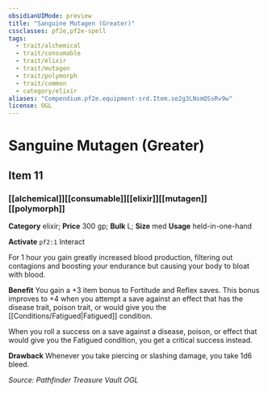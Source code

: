 ```yaml
---
obsidianUIMode: preview
title: "Sanguine Mutagen (Greater)"
cssclasses: pf2e,pf2e-spell
tags:
  - trait/alchemical
  - trait/consumable
  - trait/elixir
  - trait/mutagen
  - trait/polymorph
  - trait/common
  - category/elixir
aliases: "Compendium.pf2e.equipment-srd.Item.se2g3LNsmQSsRv9w"
license: OGL
---
```

# Sanguine Mutagen (Greater)
## Item 11
### [[alchemical]][[consumable]][[elixir]][[mutagen]][[polymorph]]

**Category** elixir; 
**Price** 300 gp; 
**Bulk** L; **Size** med
**Usage** held-in-one-hand

**Activate** `pf2:1` Interact

For 1 hour you gain greatly increased blood production, filtering out contagions and boosting your endurance but causing your body to bloat with blood.

**Benefit** You gain a +3 item bonus to Fortitude and Reflex saves. This bonus improves to +4 when you attempt a save against an effect that has the disease trait, poison trait, or would give you the [[Conditions/Fatigued|Fatigued]] condition.

When you roll a success on a save against a disease, poison, or effect that would give you the Fatigued condition, you get a critical success instead.

**Drawback** Whenever you take piercing or slashing damage, you take 1d6 bleed.

*Source: Pathfinder Treasure Vault*
*OGL*